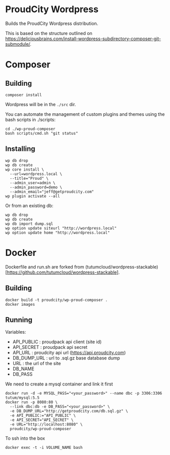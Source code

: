 ProudCity Wordpress
===================

Builds the ProudCity Wordpress distribution.

This is based on the structure outlined on https://deliciousbrains.com/install-wordpress-subdirectory-composer-git-submodule/.

# Composer

## Building

```
composer install
```
Wordpress will be in the `./src` dir.

You can automate the management of custom plugins and themes using the bash scripts in ./scripts:
```
cd ./wp-proud-composer
bash scripts/cmd.sh "git status"
```


## Installing
```
wp db drop
wp db create
wp core install \
  --url=wordpress.local \
  --title="Proud" \
  --admin_user=admin \
  --admin_password=demo \
  --admin_email="jeff@getproudcity.com"
wp plugin activate --all
```

Or from an existing db:
```
wp db drop
wp db create
wp db import dump.sql
wp option update siteurl "http://wordpress.local"
wp option update home "http://wordpress.local"
```


# Docker
Dockerfile and run.sh are forked from (tutumcloud/wordpress-stackable)[https://github.com/tutumcloud/wordpress-stackable].

## Building
```
docker build -t proudcity/wp-proud-composer .
docker images
```



## Running
Variables:
* API_PUBLIC : proudpack api client (site id)
* API_SECRET : proudpack api secret
* API_URL : proudcity api url (https://api.proudcity.com)
* DB_DUMP_URL : url to .sql.gz base database dump
* URL : the url of the site 
* DB_NAME
* DB_PASS

We need to create a mysql container and link it first
```
docker run -d -e MYSQL_PASS="<your_password>" --name dbc -p 3306:3306 tutum/mysql:5.5
docker run -p 8080:80 \
  --link dbc:db -e DB_PASS="<your_password>" \
  -e DB_DUMP_URL="http://getproudcity.com/db.sql.gz" \
  -e API_PUBLIC:="API_PUBLIC" \
  -e API_SECRET="API_SECRET" \
  -e URL="http://localhost:8080" \
  proudcity/wp-proud-composer
```
To ssh into the box
```
docker exec -t -i VOLUME_NAME bash
```
  